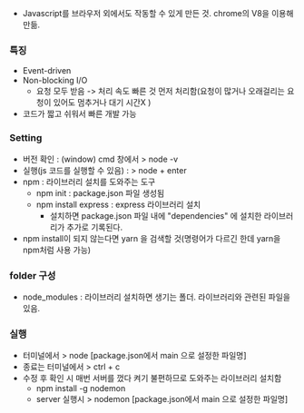 - Javascript를 브라우저 외에서도 작동할 수 있게 만든 것. chrome의 V8을 이용해 만듦.

### 특징
- Event-driven
- Non-blocking I/O
	- 요청 모두 받음 -> 처리 속도 빠른 것 먼저 처리함(요청이 많거나 오래걸리는 요청이 있어도 멈추거나 대기 시간X )
- 코드가 짧고 쉬워서 빠른 개발 가능

### Setting 
- 버전 확인 : (window) cmd 창에서 > node -v  
- 실행(js 코드를 실행할 수 있음) : > node  + enter 
- npm : 라이브러리 설치를 도와주는 도구
	- npm init : package.json 파일 생성됨
	- npm install express : express 라이브러리 설치
		- 설치하면 package.json 파일 내에 "dependencies" 에 설치한 라이브러리가 추가로 기록된다.
- npm install이 되지 않는다면 yarn 을 검색할 것(명령어가 다르긴 한데 yarn을 npm처럼 사용 가능)

### folder 구성
- node_modules : 라이브러리 설치하면 생기는 폴더. 라이브러리와 관련된 파일을 있음.

### 실행
- 터미널에서 > node \[package.json에서 main 으로 설정한 파일명] 
- 종료는 터미널에서 > ctrl + c
- 수정 후 확인 시 매번 서버를 껐다 켜기 불편하므로 도와주는 라이브러리 설치함
	- npm install -g nodemon
	- server 실행시 > nodemon \[package.json에서 main 으로 설정한 파일명] 